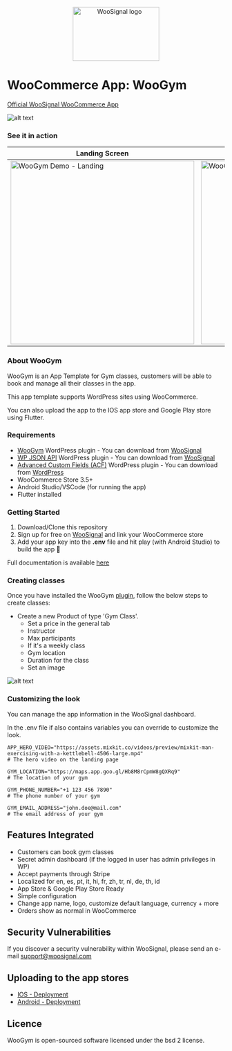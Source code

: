 <p align="center">
  <img width="200" height="125" src="https://woosignal.com/images/woosignal_logo_stripe_blue.png" alt="WooSignal logo">
</p>

# WooCommerce App: WooGym

[Official WooSignal WooCommerce App](https://woosignal.com)

![alt text](https://woosignal.com/images/woosignal-woogym-flutter-update-social-banner.png "WooCommerce app - WooGym")

### See it in action

| Landing Screen  |  Dashboard Screen |
| ------------ | ------------ |
| <img src="https://woosignal.com/images/woogym-demo-landing.gif" alt="WooGym Demo - Landing" height="425" />  |  <img src="https://woosignal.com/images/woogym-demo.gif" alt="WooGym Demo - Dashboard" height="425" />  |

### About WooGym

WooGym is an App Template for Gym classes, customers will be able to book and manage all their classes in the app.

This app template supports WordPress sites using WooCommerce.

You can also upload the app to the IOS app store and Google Play store using Flutter.

### Requirements

- [WooGym](https://woosignal.com/plugins/wordpress/wp-woo-gym) WordPress plugin - You can download from [WooSignal](https://woosignal.com/plugins/wordpress/wp-woo-gym)
- [WP JSON API](https://woosignal.com/plugins/wordpress/wp-json-api) WordPress plugin - You can download from [WooSignal](https://woosignal.com/plugins/wordpress/wp-json-api)
- [Advanced Custom Fields (ACF)](https://wordpress.org/plugins/advanced-custom-fields) WordPress plugin - You can download from [WordPress](https://wordpress.org/plugins/advanced-custom-fields)
- WooCommerce Store 3.5+
- Android Studio/VSCode (for running the app)
- Flutter installed

### Getting Started

1. Download/Clone this repository
2. Sign up for free on [WooSignal](https://woosignal.com) and link your WooCommerce store
3. Add your app key into the **.env** file and hit play (with Android Studio) to build the app 🥳

Full documentation is available [here](https://woosignal.com/docs/app/woogym)

### Creating classes

Once you have installed the WooGym [plugin](https://woosignal.com/plugins/wordpress/wp-woogym), follow the below steps to create classes:

* Create a new Product of type 'Gym Class'.
  * Set a price in the general tab
  * Instructor
  * Max participants
  * If it's a weekly class
  * Gym location
  * Duration for the class
  * Set an image

![alt text](https://woosignal.com/images/woo-gym-product-data.png "Creating Gym Classes in WooGym")

### Customizing the look

You can manage the app information in the WooSignal dashboard.

In the .env file if also contains variables you can override to customize the look.

```
APP_HERO_VIDEO="https://assets.mixkit.co/videos/preview/mixkit-man-exercising-with-a-kettlebell-4506-large.mp4"
# The hero video on the landing page

GYM_LOCATION="https://maps.app.goo.gl/Hb8M8rCpmW8gQXRq9"
# The location of your gym

GYM_PHONE_NUMBER="+1 123 456 7890"
# The phone number of your gym

GYM_EMAIL_ADDRESS="john.doe@mail.com"
# The email address of your gym
```

## Features Integrated

- Customers can book gym classes
- Secret admin dashboard (if the logged in user has admin privileges in WP)
- Accept payments through Stripe
- Localized for en, es, pt, it, hi, fr, zh, tr, nl, de, th, id
- App Store & Google Play Store Ready
- Simple configuration
- Change app name, logo, customize default language, currency + more
- Orders show as normal in WooCommerce

## Security Vulnerabilities
If you discover a security vulnerability within WooSignal, please send an e-mail support@woosignal.com

## Uploading to the app stores

- [IOS - Deployment](https://flutter.dev/docs/deployment/ios)
- [Android - Deployment](https://flutter.dev/docs/deployment/android)

## Licence
WooGym is open-sourced software licensed under the bsd 2 license.
